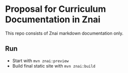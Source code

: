 # Proposal for Curriculum Documentation in Znai

This repo consists of Znai markdown documentation only.

## Run

* Start with `mvn znai:preview`
* Build final static site with `mvn znai:build`